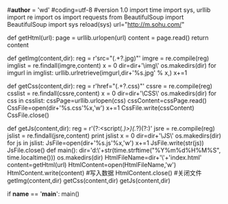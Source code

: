 #__author__ = 'wd'
#coding=utf-8
#version 1.0
import time
import sys, urllib
import re
import os
import  requests
from  BeautifulSoup import  BeautifulSoup
import sys
reload(sys)
url="http://m.sohu.com/"

def getHtml(url):
    page = urllib.urlopen(url)
    content = page.read()
    return content

def getImg(content,dir):
    reg = r'src="(.+?\.jpg)"'
    imgre = re.compile(reg)
    imglist = re.findall(imgre,content)
    x = 0
    dir=dir+'\\img\\'
    os.makedirs(dir)
    for imgurl in imglist:
        urllib.urlretrieve(imgurl,dir+'%s.jpg' % x,)
        x+=1

def getCss(content,dir):
    reg = r'href="(.+?\.css)"'
    cssre = re.compile(reg)
    csslist = re.findall(cssre,content)
    x = 0
    dir=dir+'\\CSS\\'
    os.makedirs(dir)
    for css in csslist:
        cssPage=urllib.urlopen(css)
        cssContent=cssPage.read()
        CssFile=open(dir+'%s.css'%x,'w')
        x+=1
        CssFile.write(cssContent)
        CssFile.close()

def getJs(content,dir):
    reg = r'(?:<script(.*)>)(.*?)(?:</script>)'
    jsre = re.compile(reg)
    jslist = re.findall(jsre,content)
    print jslist
    x = 0
    dir=dir+'\\JS\\'
    os.makedirs(dir)
    for js in jslist:
        JsFile=open(dir+'%s.js'%x,'w')
        x+=1
        JsFile.write(str(js))
        JsFile.close()
def main():
    dir='d:\\'+str(time.strftime("%Y%m%d%H%M%S", time.localtime()))
    os.makedirs(dir)
    HtmlFileName=dir+'\\'+'index.html'
    content=getHtml(url)
    HtmlContent=open(HtmlFileName,'w')
    HtmlContent.write(content) #写入数据
    HtmlContent.close() #关闭文件
    getImg(content,dir)
    getCss(content,dir)
    getJs(content,dir)

if __name__ == '__main__':
    main()
